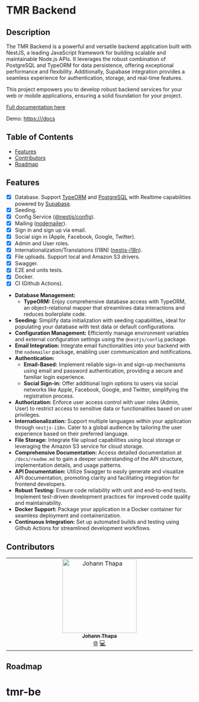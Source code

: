 # TMR Backend

## Description <!-- omit in toc -->

The TMR Backend is a powerful and versatile backend application built with NestJS, a leading JavaScript framework for building scalable and maintainable Node.js APIs. It leverages the robust combination of PostgreSQL and TypeORM for data persistence, offering exceptional performance and flexibility. Additionally, Supabase integration provides a seamless experience for authentication, storage, and real-time features.

This project empowers you to develop robust backend services for your web or mobile applications, ensuring a solid foundation for your project.

[Full documentation here](/docs/readme.md)

Demo: <https:///docs>

## Table of Contents <!-- omit in toc -->

- [Features](#features)
- [Contributors](#contributors)
- [Roadmap](#roadmap)

## Features

- [x] Database. Support [TypeORM](https://www.npmjs.com/package/typeorm) and [PostgreSQL](https://www.npmjs.com/package/pg) with Realtime capabilities powered by [Supabase](https://supabase.com/).
- [x] Seeding.
- [x] Config Service ([@nestjs/config](https://www.npmjs.com/package/@nestjs/config)).
- [x] Mailing ([nodemailer](https://www.npmjs.com/package/nodemailer)).
- [x] Sign in and sign up via email.
- [x] Social sign in (Apple, Facebook, Google, Twitter).
- [x] Admin and User roles.
- [x] Internationalization/Translations (I18N) ([nestjs-i18n](https://www.npmjs.com/package/nestjs-i18n)).
- [x] File uploads. Support local and Amazon S3 drivers.
- [x] Swagger.
- [x] E2E and units tests.
- [x] Docker.
- [x] CI (Github Actions).

- **Database Management:**
  - **TypeORM:** Enjoy comprehensive database access with TypeORM, an object-relational mapper that streamlines data interactions and reduces boilerplate code.
- **Seeding:** Simplify data initialization with seeding capabilities, ideal for populating your database with test data or default configurations.
- **Configuration Management:** Efficiently manage environment variables and external configuration settings using the `@nestjs/config` package.
- **Email Integration:** Integrate email functionalities into your backend with the `nodemailer` package, enabling user communication and notifications.
- **Authentication:**
  - **Email-Based:** Implement reliable sign-in and sign-up mechanisms using email and password authentication, providing a secure and familiar login experience.
  - **Social Sign-in:** Offer additional login options to users via social networks like Apple, Facebook, Google, and Twitter, simplifying the registration process.
- **Authorization:** Enforce user access control with user roles (Admin, User) to restrict access to sensitive data or functionalities based on user privileges.
- **Internationalization:** Support multiple languages within your application through `nestjs-i18n`. Cater to a global audience by tailoring the user experience based on their preferred language.
- **File Storage:** Integrate file upload capabilities using local storage or leveraging the Amazon S3 service for cloud storage.
- **Comprehensive Documentation:** Access detailed documentation at `/docs/readme.md` to gain a deeper understanding of the API structure, implementation details, and usage patterns.
- **API Documentation:** Utilize Swagger to easily generate and visualize API documentation, promoting clarity and facilitating integration for frontend developers.
- **Robust Testing:** Ensure code reliability with unit and end-to-end tests. Implement test-driven development practices for improved code quality and maintainability.
- **Docker Support:** Package your application in a Docker container for seamless deployment and containerization.
- **Continuous Integration:** Set up automated builds and testing using Github Actions for streamlined development workflows.

## Contributors

<!-- ALL-CONTRIBUTORS-LIST:START - Do not remove or modify this section -->
<!-- prettier-ignore-start -->
<!-- markdownlint-disable -->
<table>
  <tbody>
    <tr>
      <td align="center" valign="top" width="33.33%"><a href="https://github.com/JohannThapa"><img src="https://tmr-amber.vercel.app/assets/images/rupak.png" width="200px;" alt="Johann Thapa"/><br /><sub><b>Johann Thapa</b></sub></a><br /><a href="https://tmr.com.np/" title="tmr">🌐</a> <a href="https://github.com/JohannThapa" title="github">💻</a></td>
    </tr>
  </tbody>
</table>

<!-- markdownlint-restore -->
<!-- prettier-ignore-end -->

<!-- ALL-CONTRIBUTORS-LIST:END -->

## Roadmap
# tmr-be
